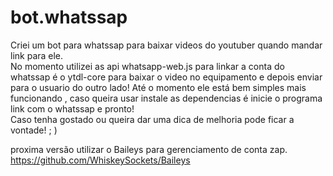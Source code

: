 # bot.whatssap
Criei um bot para whatssap para baixar videos do youtuber quando mandar link para ele.
<br>
No momento utilizei as api whatsapp-web.js para linkar a conta do whatssap é o ytdl-core para baixar o video no 
equipamento e depois enviar para o usuario do outro lado!
Até o momento ele está bem simples mais funcionando , caso queira usar instale as dependencias é inicie o programa link com o whatssap e pronto!
<br>
Caso tenha gostado ou queira dar uma dica de melhoria pode ficar a vontade! ; )

proxima versão utilizar o Baileys para gerenciamento de conta zap.
https://github.com/WhiskeySockets/Baileys
